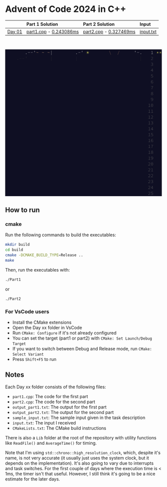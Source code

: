 # Advent of Code 2024 in C++

|                                              | Part 1 Solution                                                           | Part 2 Solution                                                           | Input                           |
|:---------------------------------------------|:--------------------------------------------------------------------------|:--------------------------------------------------------------------------|:--------------------------------|
| [Day 01](https://adventofcode.com/2024/day/1) | [part1.cpp](Day%2001/part1.cpp) - [0.243086ms](Day%2001/output_part1.txt) | [part2.cpp](Day%2001/part2.cpp) - [0.327469ms](Day%2001/output_part2.txt) | [input.txt](Day%2001/input.txt) |

&nbsp;

![Advent of Code 2024 Art](art.png)

## How to run

### cmake

Run the following commands to build the executables:

```bash
mkdir build
cd build
cmake -DCMAKE_BUILD_TYPE=Release ..
make
```

Then, run the executables with:

```bash
./Part1
```

or

```bash
./Part2
```

### For VsCode users

- Install the CMake extensions
- Open the Day xx folder in VsCode
- Run `CMake: Configure` if it's not already configured
- You can set the target (part1 or part2) with `CMake: Set Launch/Debug Target`
- If you want to switch between Debug and Release mode, run `CMake: Select Variant`
- Press `Shift+F5` to run

## Notes

Each Day xx folder consists of the following files:
- `part1.cpp`: The code for the first part
- `part2.cpp`: The code for the second part
- `output_part1.txt`: The output for the first part
- `output_part2.txt`: The output for the second part
- `sample_input.txt`: The sample input given in the task description
- `input.txt`: The input I received
- `CMakeLists.txt`: The CMake build instructions

There is also a `Lib` folder at the root of the repository with utility functions like `ReadFile()` and `AverageTime()` for timing.

Note that I'm using `std::chrono::high_resolution_clock`, which, despite it's name, is not very accurate (it usually just uses the system clock, but it depends on the implementation).
It's also going to vary due to interrupts and task switches.
For the first couple of days where the execution time is < 1ms, the timer isn't that useful. However, I still think it's going to be a nice estimate for the later days.
